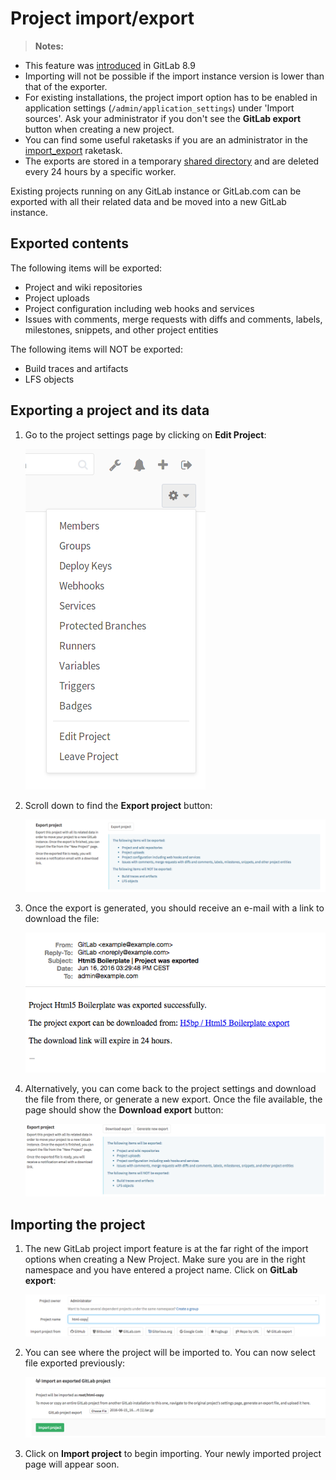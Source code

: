 # Project import/export

>**Notes:**
  - This feature was [introduced][ce-3050] in GitLab 8.9
  - Importing will not be possible if the import instance version is lower
    than that of the exporter.
  - For existing installations, the project import option has to be enabled in
    application settings (`/admin/application_settings`) under 'Import sources'.
    Ask your administrator if you don't see the **GitLab export** button when
    creating a new project.
  - You can find some useful raketasks if you are an administrator in the
    [import_export](../../../administration/raketasks/project_import_export.md)
    raketask.
  - The exports are stored in a temporary [shared directory][tmp] and are deleted
    every 24 hours by a specific worker.

Existing projects running on any GitLab instance or GitLab.com can be exported
with all their related data and be moved into a new GitLab instance.

## Exported contents

The following items will be exported:

- Project and wiki repositories
- Project uploads
- Project configuration including web hooks and services
- Issues with comments, merge requests with diffs and comments, labels, milestones, snippets,
  and other project entities

The following items will NOT be exported:

- Build traces and artifacts
- LFS objects

## Exporting a project and its data

1. Go to the project settings page by clicking on **Edit Project**:

    ![Project settings button](img/settings_edit_button.png)

1. Scroll down to find the **Export project** button:

    ![export_1](./img/export_1.png)

1. Once the export is generated, you should receive an e-mail with a link to
   download the file:

    ![export_3](./img/export_3.png)

1. Alternatively, you can come back to the project settings and download the
   file from there, or generate a new export. Once the file available, the page
   should show the **Download export** button:

    ![export_4](./img/export_4.png)

## Importing the project

1. The new GitLab project import feature is at the far right of the import
   options when creating a New Project. Make sure you are in the right namespace
   and you have entered a project name. Click on **GitLab export**:

    ![import_1](./img/import_1.png)

1. You can see where the project will be imported to. You can now select file
   exported previously:

    ![import_2](./img/import_2.png)

1. Click on **Import project** to begin importing. Your newly imported project
   page will appear soon.

[ce-3050]: https://gitlab.com/gitlab-org/gitlab-ce/issues/3050
[tmp]: ../../../development/shared_files.md
